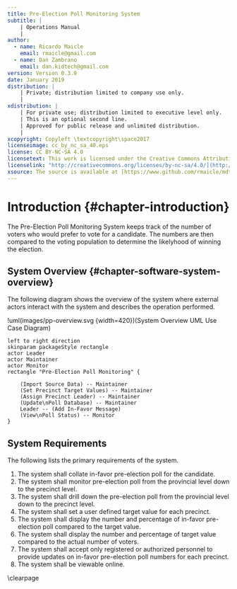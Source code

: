 ```yaml
---
title: Pre-Election Poll Monitoring System
subtitle: |
    | Operations Manual
    |
author:
  - name: Ricardo Maicle
    email: rmaicle@gmail.com
  - name: Dan Zambrano
    email: dan.kidtech@gmail.com
version: Version 0.3.0
date: January 2019
distribution: |
    | Private; distribution limited to company use only.
    |
xdistribution: |
    | For private use; distribution limited to executive level only.
    | This is an optional second line.
    | Approved for public release and unlimited distribution.
    |
xcopyright: Copyleft \textcopyright\space2017
licenseimage: cc_by_nc_sa_40.eps
license: CC BY-NC-SA 4.0
licensetext: This work is licensed under the Creative Commons Attribution-NonCommercial-ShareAlike 4.0 International License (CC BY-NC-SA 4.0). You are free to copy, reproduce, distribute, display, and make adaptations of this work for non-commercial purposes provided that you give appropriate credit. To view a copy of this license, visit [http://creativecommons.org/licenses/by-nc-sa/4.0/legalcode](http://creativecommons.org/licenses/by-nc-sa/4.0/legalcode).
licenselink: "http://creativecommons.org/licenses/by-nc-sa/4.0/](http://creativecommons.org/licenses/by-nc-sa/4.0/"
xsource: The source is available at [https://www.github.com/rmaicle/mdtopdf](https://www.github.com/rmaicle/mdtopdf).
---
```




# Introduction {#chapter-introduction}

The Pre-Election Poll Monitoring System keeps track of the number of voters who would prefer to vote for a candidate. The numbers are then compared to the voting population to determine the likelyhood of winning the election.



## System Overview {#chapter-software-system-overview}

The following diagram shows the overview of the system where external actors interact with the system and describes the operation performed.

!uml(images/pp-overview.svg {width=420})(System Overview UML Use Case Diagram)
~~~~~~~~~~~~~~~~~~~~~~~~~~~~~~~~~~~~~~~~~~~~~~~~~~~~~~~~~~~~~~~~~~~~~
left to right direction
skinparam packageStyle rectangle
actor Leader
actor Maintainer
actor Monitor
rectangle "Pre-Election Poll Monitoring" {

    (Import Source Data) -- Maintainer
    (Set Precinct Target Values) -- Maintainer
    (Assign Precinct Leader) -- Maintainer
    (Update\nPoll Database) -- Maintainer
    Leader -- (Add In-Favor Message)
    (View\nPoll Status) -- Monitor
}
~~~~~~~~~~~~~~~~~~~~~~~~~~~~~~~~~~~~~~~~~~~~~~~~~~~~~~~~~~~~~~~~~~~~~



## System Requirements

The following lists the primary requirements of the system.

1. The system shall collate in-favor pre-election poll for the candidate.
2. The system shall monitor pre-election poll from the provincial level down to the precinct level.
3. The system shall drill down the pre-election poll from the provincial level down to the precinct level.
4. The system shall set a user defined target value for each precinct.
5. The system shall display the number and percentage of in-favor pre-election poll compared to the target value.
6. The system shall display the number and percentage of target value compared to the actual number of voters.
7. The system shall accept only registered or authorized personnel to provide updates on in-favor pre-election poll numbers for each precinct.
8. The system shall be viewable online.

\clearpage
